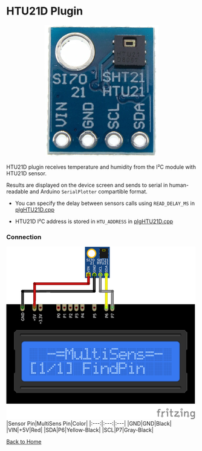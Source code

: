 # HTU21D Plugin
<p align="center"><img src="HTU21D.png"/></p>

HTU21D plugin receives temperature and humidity from the I²C module with 
HTU21D sensor.

Results are displayed on the device screen and sends to serial in human-readable and 
Arduino `SerialPlotter` compartible format.

* You can specify the delay between sensors calls using `READ_DELAY_MS` 
  in [plgHTU21D.cpp](/plgHTU21D.cpp)

* HTU21D I²C address is stored in `HTU_ADDRESS` in [plgHTU21D.cpp](/plgHTU21D.cpp)

### Connection
![HTU21DConnection](HTU21D-CONN.png)
|Sensor Pin|MultiSens Pin|Color|
|:---:|:---:|:---|
|GND|GND|Black|
|VIN|+5V|Red|
|SDA|P6|Yellow-Black|
|SCL|P7|Gray-Black|



[Back to Home](/#supported-devices)

